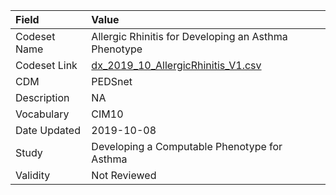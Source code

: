 |Field        |Value                                                |
|:------------|:----------------------------------------------------|
|Codeset Name |Allergic Rhinitis for Developing an Asthma Phenotype |
|Codeset Link |[dx_2019_10_AllergicRhinitis_V1.csv](https://github.com/PEDSnet/Variable-Dictionary/blob/main/conditions/dx_2019_10_AllergicRhinitis_V1.csv)|
|CDM          |PEDSnet                                              |
|Description  |NA                                                   |
|Vocabulary   |CIM10                                                |
|Date Updated |2019-10-08                                           |
|Study        |Developing a Computable Phenotype for Asthma         |
|Validity     |Not Reviewed                                         |

